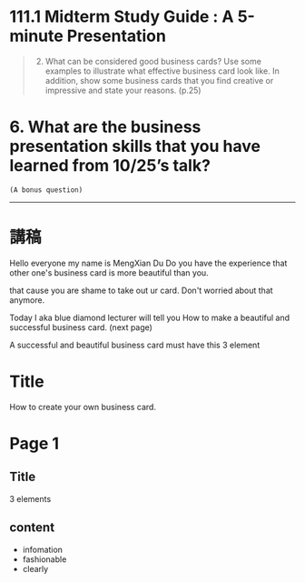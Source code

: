 # 111.1 Midterm Study Guide : A 5-minute Presentation
 
>2. What can be considered good business cards?  Use some examples to illustrate what effective business card look like.  In addition, show some business cards that you find creative or impressive and state your reasons. (p.25) 

# 6. What are the business presentation skills that you have learned from 10/25’s talk? 
    (A bonus question)
---


# 講稿

Hello everyone my name is MengXian Du 
Do you have the experience that other one's business card is more beautiful than you.

that cause you are shame to take out ur card. Don't worried about that anymore.

Today I aka blue diamond lecturer will tell you How to make a beautiful and successful business card.
(next page)

A successful and beautiful business card must have this 3 element

# Title 
How to create your own business card.


# Page 1
## Title 
3 elements
## content 
- infomation 
- fashionable
- clearly


